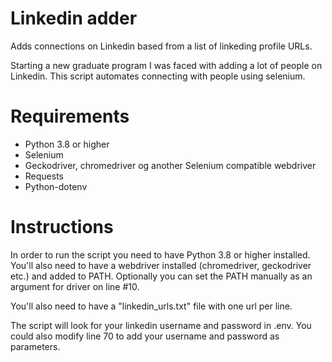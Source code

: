 # Linkedin adder
Adds connections on Linkedin based from a list of linkeding profile URLs.

Starting a new graduate program I was faced with adding a lot of people on Linkedin. This script automates connecting with people using selenium. 

# Requirements
* Python 3.8 or higher
* Selenium
* Geckodriver, chromedriver og another Selenium compatible webdriver
* Requests
* Python-dotenv

# Instructions 
In order to run the script you need to have Python 3.8 or higher installed. You'll also need to have a webdriver installed (chromedriver, geckodriver etc.) and added to PATH. Optionally you can set the PATH manually as an argument for driver on line #10. 

You'll also need to have a "linkedin_urls.txt" file with one url per line.  

The script will look for your linkedin username and password in .env. You could also modify line 70 to add your username and password as parameters. 
